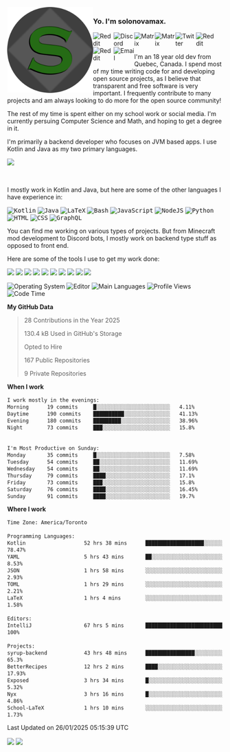 <img align="left" alt="Avatar" width="200px" src="https://raw.githubusercontent.com/solonovamax/solonovamax/main/solonovamax-circle.png" />

### Yo. I'm solonovamax.

<a href="https://gitlab.com/solonovamax">
    <img align="left" alt="Reddit" width="48px" src="https://img.icons8.com/color/2x/gitlab.png">
</a>

<a href="https://discord.solonovamax.gay">
    <img align="left" alt="Discord" width="48px" src="https://img.icons8.com/color/2x/discord-logo.png">
</a>

<a href="https://matrix.to/#/@solonovamax:matrix.org?#gh-light-mode-only">
    <img align="left" alt="Matrix" width="48px" src="https://img.icons8.com/000000/material/2x/matrix-logo.png">
</a>
<a href="https://matrix.to/#/@solonovamax:matrix.org?#gh-dark-mode-only">
    <img align="left" alt="Matrix" width="48px" src="https://img.icons8.com/FFFFFF/material/2x/matrix-logo.png">
</a>

<a href="https://twitter.com/solonovamax">
    <img align="left" alt="Twitter" width="48px" src="https://img.icons8.com/color/2x/twitter.png">
</a>

<!-- <a href="https://twitch.tv/solonovamax">
    <img align="left" alt="Twitch" width="48px" src="https://img.icons8.com/color/2x/twitch.png">
</a> -->

<a href="https://reddit.com/u/solonovamax">
    <img align="left" alt="Reddit" width="48px" src="https://img.icons8.com/color/2x/reddit.png">
</a>

<a href="https://www.youtube.com/channel/UCTxCeyGu41WfEBT8mXpjHMA">
    <img align="left" alt="Reddit" width="48px" src="https://img.icons8.com/color/2x/youtube.png">
</a>

<a href="mailto:solonovamax@12oclockpoint.com">
    <img align="left" alt="Email" width="48px" src="https://img.icons8.com/fluency/2x/mail.png">
</a>

<!-- <a href="https://open.spotify.com/user/solonovamax">
    <img align="left" alt="Spotify" width="48px" src="https://img.icons8.com/color/2x/spotify.png">
</a> -->

<br/>
<br/>

I'm an 18 year old dev from Quebec, Canada.
I spend most of my time writing code for and developing open source projects, as I believe that transparent and free software is very important.
I frequently contribute to many projects and am always looking to do more for the open source community!

The rest of my time is spent either on my school work or social media. I'm currently persuing Computer Science and Math, and hoping to get a degree in it.

I'm primarily a backend developer who focuses on JVM based apps. I use Kotlin and Java as my two primary languages.


<a href="https://github.com/ryo-ma/github-profile-trophy"><img src="https://github-profile-trophy.vercel.app/?username=solonovamax&margin-w=15&row=1"/></a> 

<br/>

I mostly work in Kotlin and Java, but here are some of the other languages I have experience in:

<kbd><img height="32" alt="Kotlin" src="https://img.icons8.com/color/1x/kotlin.png"></kbd>
<kbd><img height="32" alt="Java" src="https://img.icons8.com/color/1x/java-coffee-cup-logo.png"></kbd>
<kbd><img height="32" alt="LaTeX" src="https://img.icons8.com/color/1x/latex.png"></kbd>
<kbd><img height="32" alt="Bash" src="https://img.icons8.com/color/1x/console.png"></kbd>
<kbd><img height="32" alt="JavaScript" src="https://img.icons8.com/color/1x/javascript.png"></kbd>
<kbd><img height="32" alt="NodeJS" src="https://img.icons8.com/color/1x/nodejs.png"></kbd>
<kbd><img height="32" alt="Python" src="https://img.icons8.com/color/1x/python.png"></kbd>
<kbd><img height="32" alt="HTML" src="https://img.icons8.com/color/1x/html-5.png"></kbd>
<kbd><img height="32" alt="CSS" src="https://img.icons8.com/color/1x/css3.png"></kbd>
<kbd><img height="32" alt="GraphQL" src="https://img.icons8.com/color/1x/graphql.png"></kbd>

You can find me working on various types of projects.
But from Minecraft mod development to Discord bots, I mostly work on backend type stuff as opposed to front end.

Here are some of the tools I use to get my work done:

<kbd><img height="32" src="https://img.icons8.com/color/2x/intellij-idea.png"></kbd>
<kbd><img height="32" src="https://img.icons8.com/color/2x/linux.png"></kbd>
<kbd><img height="32" src="https://img.icons8.com/fluent/2x/console.png"></kbd>
<kbd><img height="32" src="https://img.icons8.com/color/2x/open-source.png"></kbd>
<kbd><img height="32" src="https://img.icons8.com/color/2x/git.png"></kbd>
<kbd><img height="32" src="https://img.icons8.com/color/2x/docker.png"></kbd>
<kbd><img height="32" src="https://img.icons8.com/color/2x/mongodb.png"></kbd>
<kbd><img height="32" src="https://img.icons8.com/color/2x/nginx.png"></kbd>
<a href="?#gh-light-mode-only"><kbd><img height="32" src="https://img.icons8.com/metro/2x/mysql.png"></kbd></a>
<a href="?#gh-dark-mode-only"><kbd><img height="32" src="https://img.icons8.com/FFFFFF/metro/2x/mysql.png"></kbd></a>

![Operating System](https://img.shields.io/badge/OS-Arch%20Linux-informational?style=for-the-badge&logo=Arch%20Linux&logoColor=white&color=007ec6)
![Editor](https://img.shields.io/badge/Editor-IntelliJ%20Idea-informational?style=for-the-badge&logo=IntelliJ%20Idea&logoColor=white&color=007ec6)
![Main Languages](https://img.shields.io/badge/Main%20Languages-Java%20%26%20Kotlin-informational?style=for-the-badge&logo=Java&logoColor=white&color=007ec6)
![Profile Views](https://komarev.com/ghpvc/?username=solonovamax&color=blue&style=for-the-badge)
![Code Time](https://img.shields.io/endpoint?url=https://wakapi.solonovamax.gay/api/compat/shields/v1/solonovamax/interval:all_time&label=Code%20Time&style=for-the-badge&color=blue)

<!--START_SECTION:waka-->
**My GitHub Data**

> 28 Contributions in the Year 2025
> 
> 130.4 kB Used in GitHub's Storage
> 
> Opted to Hire
> 
> 167 Public Repositories
> 
> 9 Private Repositories
> 
**When I work** 

```text
I work mostly in the evenings: 
Morning      19 commits     █░░░░░░░░░░░░░░░░░░░░░░░░   4.11% 
Daytime      190 commits    ██████████░░░░░░░░░░░░░░░   41.13% 
Evening      180 commits    █████████░░░░░░░░░░░░░░░░   38.96% 
Night        73 commits     ███░░░░░░░░░░░░░░░░░░░░░░   15.8%


I'm Most Productive on Sunday: 
Monday       35 commits     █░░░░░░░░░░░░░░░░░░░░░░░░   7.58% 
Tuesday      54 commits     ██░░░░░░░░░░░░░░░░░░░░░░░   11.69% 
Wednesday    54 commits     ██░░░░░░░░░░░░░░░░░░░░░░░   11.69% 
Thursday     79 commits     ████░░░░░░░░░░░░░░░░░░░░░   17.1% 
Friday       73 commits     ███░░░░░░░░░░░░░░░░░░░░░░   15.8% 
Saturday     76 commits     ████░░░░░░░░░░░░░░░░░░░░░   16.45% 
Sunday       91 commits     ████░░░░░░░░░░░░░░░░░░░░░   19.7%

```


**Where I work** 

```text
Time Zone: America/Toronto

Programming Languages: 
Kotlin                   52 hrs 38 mins      ███████████████████░░░░░░   78.47% 
YAML                     5 hrs 43 mins       ██░░░░░░░░░░░░░░░░░░░░░░░   8.53% 
JSON                     1 hrs 58 mins       ░░░░░░░░░░░░░░░░░░░░░░░░░   2.93% 
TOML                     1 hrs 29 mins       ░░░░░░░░░░░░░░░░░░░░░░░░░   2.21% 
LaTeX                    1 hrs 4 mins        ░░░░░░░░░░░░░░░░░░░░░░░░░   1.58%

Editors: 
IntelliJ                 67 hrs 5 mins       █████████████████████████   100%

Projects: 
syrup-backend            43 hrs 48 mins      ████████████████░░░░░░░░░   65.3% 
BetterRecipes            12 hrs 2 mins       ████░░░░░░░░░░░░░░░░░░░░░   17.93% 
Exposed                  3 hrs 34 mins       █░░░░░░░░░░░░░░░░░░░░░░░░   5.32% 
Nyx                      3 hrs 16 mins       █░░░░░░░░░░░░░░░░░░░░░░░░   4.86% 
School-LaTeX             1 hrs 10 mins       ░░░░░░░░░░░░░░░░░░░░░░░░░   1.73%

```


 Last Updated on 26/01/2025 05:15:39 UTC
<!--END_SECTION:waka-->

<div style="white-space:nowrap;width:100%;position: relative;display: inline-block">
<img align="center" src="https://github-readme-stats.vercel.app/api?username=solonovamax&custom_title=solonovamax%27s%20Github%20Stats&langs_count=5&include_all_commits=true&count_private=true&show_icons=true&theme=github_dark"/>
<img align="center" src="https://github-readme-stats.vercel.app/api/wakatime?api_domain=wakapi.dev&username=solonovamax&range=last_30_days&custom_title=solonovamax%27s+Primary+Languages+%28Last+Month%29&langs_count=10&show_icons=true&theme=github_dark"/>
</div>
